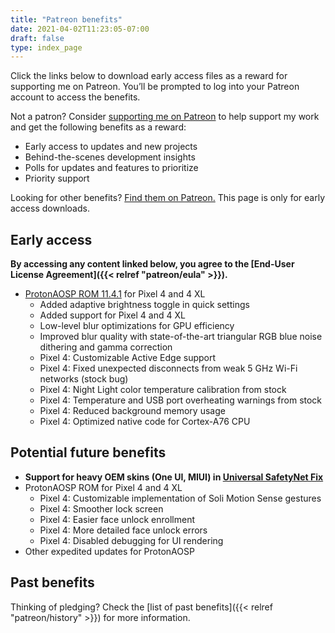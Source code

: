 ```yaml
---
title: "Patreon benefits"
date: 2021-04-02T11:23:05-07:00
draft: false
type: index_page
---
```


Click the links below to download early access files as a reward for supporting me on Patreon. You’ll be prompted to log into your Patreon account to access the benefits.

Not a patron? Consider [supporting me on Patreon](https://patreon.com/kdrag0n) to help support my work and get the following benefits as a reward:

- Early access to updates and new projects
- Behind-the-scenes development insights
- Polls for updates and features to prioritize
- Priority support

Looking for other benefits? [Find them on Patreon.](https://patreon.com/kdrag0n) This page is only for early access downloads.

## Early access

**By accessing any content linked below, you agree to the [End-User License Agreement]({{< relref "patreon/eula" >}}).**

- [ProtonAOSP ROM 11.4.1](https://patreon.kdrag0n.dev/protonaosp-install/) for Pixel 4 and 4 XL
  - Added adaptive brightness toggle in quick settings
  - Added support for Pixel 4 and 4 XL
  - Low-level blur optimizations for GPU efficiency
  - Improved blur quality with state-of-the-art triangular RGB blue noise dithering and gamma correction
  - Pixel 4: Customizable Active Edge support
  - Pixel 4: Fixed unexpected disconnects from weak 5 GHz Wi-Fi networks (stock bug)
  - Pixel 4: Night Light color temperature calibration from stock
  - Pixel 4: Temperature and USB port overheating warnings from stock
  - Pixel 4: Reduced background memory usage
  - Pixel 4: Optimized native code for Cortex-A76 CPU

## Potential future benefits

- **Support for heavy OEM skins (One UI, MIUI) in [Universal SafetyNet Fix](https://github.com/kdrag0n/safetynet-fix)**
- ProtonAOSP ROM for Pixel 4 and 4 XL
  - Pixel 4: Customizable implementation of Soli Motion Sense gestures
  - Pixel 4: Smoother lock screen
  - Pixel 4: Easier face unlock enrollment
  - Pixel 4: More detailed face unlock errors
  - Pixel 4: Disabled debugging for UI rendering
- Other expedited updates for ProtonAOSP

## Past benefits

Thinking of pledging? Check the [list of past benefits]({{< relref "patreon/history" >}}) for more information.
